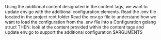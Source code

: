 <purpose>
Using the additional content designated in the content tags, we want to update env.go
with the additional configuration elements.
</purpose>

<instructions>
    <instruction>Read the .env file located in the project root folder</instruction>
    <instruction>Read the env.go file to understand how we want to load the
    configuration from the .env file into a Configuration golang struct</instruction>
    <instruction>THEN: look at the content provided within the content tags and 
    update env.go to support the additional configuration</instruction>
</instructions>

<content>
$ARGUMENTS
</content>
